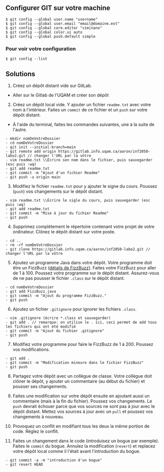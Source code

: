 ## Configurer GIT sur votre machine
``` 
$ git config --global user.name "username"
$ git config --global user.email "email@domaine.ext"
$ git config --global core.editor "vim|nano"
$ git config --global color.ui auto
$ git config --global push.default simple
``` 

### Pour voir votre configuration
```
$ git config --list
```

## Solutions

1. Créez un dépôt distant vide sur GitLab.  
- Aller sur le Gitlab de l'UQAM et créer son dépôt


2. Créez un dépôt local vide. Y ajouter un fichier `readme.txt` avec votre nom à
   l'intérieur. Faites un `commit` de ce fichier et un `push` sur votre dépôt
   distant.

- À l'aide du terminal, faites les commandes suivantes,
une à la suite de l'autre.

``` 
- mkdir nomDeVotreDossier
- cd nomDeVotreDossier
- git init --initial-branch=main
- git remote add origin https://gitlab.info.uqam.ca/aaron/inf2050-labo2.git // changer l'URL par la vôtre
- vim readme.txt \\Écrire son nom dans le fichier, puis sauvegarder (esc puis :wq)
- git add readme.txt
- git commit -m "Ajout d'un fichier Readme"
- git push -u origin main
``` 

3. Modifiez le fichier `readme.txt` pour y ajouter le signe du cours. Poussez
   (`push`) vos changements sur le dépôt distant.

``` 
- vim readme.txt \\Écrire le sigle du cours, puis sauvegarder (esc puis :wq)
- git add readme.txt
- git commit -m "Mise à jour du fichier Readme"
- git push
``` 

4. Supprimez complètement le répertoire contenant votre projet de votre
   ordinateur. Clônez le dépôt distant sur votre poste.

``` 
- cd ..
- rm -rf nomDeVotreDossier
- git clone https://gitlab.info.uqam.ca/aaron/inf2050-labo2.git // changer l'URL par la vôtre
``` 

5. Ajoutez un programme Java dans votre dépôt. Votre programme doit être un
   FizzBuzz ([détails de FizzBuzz](https://en.wikipedia.org/wiki/Fizz_buzz)].
   Faites votre FizzBuzz pour aller de 1 à 100. Poussez votre programme sur le
   dépôt distant. Assurez-vous de ne pas pousser le fichier `.class` sur le
   dépôt distant.

``` 
- cd nomDeVotreDossier
- git add FizzBuzz.java
- git commit -m "Ajout du programme FizzBuzz."
- git push
``` 

6. Ajoutez un fichier `.gitignore` pour ignorer les fichiers `.class`.

``` 
- vim .gitignore (écrire *.class et sauvegarder)
- git add . // remarque: on utilise le . ici, ceci permet de add tous les fichiers qui ont été modifié
- git commit -m "Ajout du fichier .gitignore"
- git push
``` 

7. Modifiez votre programme pour faire le FizzBuzz de 1 à 200. Poussez vos
   modifications.

```
- git add .
- git commit -m "Modification mineure dans le fichier FizzBuzz"
- git push
``` 

8. Partagez votre dépôt avec un collègue de classe. Votre collègue doit clôner
   le dépôt, y ajouter un commentaire (au début du fichier) et pousser ses
   changements.

9. Faites une modification sur votre dépôt ensuite en ajoutant aussi un
   commentaire (mais à la fin du fichier). Poussez vos changements. Le `push`
   devrait échouer parce que vos sources ne sont pas à jour avec le dépôt
   distant. Mettez vos sources à jour avec un `pull` et poussez vos changements
   à nouveau.

10. Provoquez un conflit en modifiant tous les deux la même portion de code.
    Réglez le conflit.

11. Faites un changement dans le code (introduisez un bogue par exemple). Faites
    le `commit` du bogue. Annulez la modification (`revert`) et replacez votre
    dépôt local comme il l'était avant l'introduction du bogue.

```
- git commit -a -m "introduction d'un bogue"
- git revert HEAD
```


